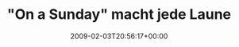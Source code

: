 ---
retweeted: false
source: <a href="http://twitter.com" rel="nofollow">Twitter Web Client</a>
entities:
  hashtags:
  - text: wipp
    indices:
    - '43'
    - '48'
  symbols: []
  user_mentions: []
  urls: []
display_text_range:
- '0'
- '48'
favorite_count: '0'
id_str: '1174151924'
truncated: false
retweet_count: '0'
id: '1174151924'
created_at: Tue Feb 03 20:56:17 +0000 2009
favorited: false
full_text: '"On a Sunday" macht jede Laune wieder gut. #wipp'
lang: de
tags:
- wipp
- pesos:twitter
date: '2009-02-03T20:56:17+00:00'
src: https://twitter.com/bascht/status/1174151924
original_url: https://twitter.com/bascht/status/1174151924
type: twitter_tweet
text: '"On a Sunday" macht jede Laune wieder gut. #wipp'
title: '"On a Sunday" macht jede Laune '

---